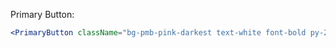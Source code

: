 Primary Button:

```jsx
<PrimaryButton className="bg-pmb-pink-darkest text-white font-bold py-2 px-4 rounded-lg" text="PrimaryButton"/>
```
